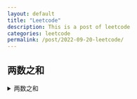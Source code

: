 ```yaml
---
layout: default
title: "Leetcode"
description: This is a post of leetcode
categories: leetcode
permalink: /post/2022-09-20-leetcode/
---
```


## 两数之和

<details><summary>两数之和</summary>
<pre><code>
class Solution {
public:
    vector<int> twoSum(vector<int>& nums, int target) {
        int n = nums.size();
        for (int i = 0; i < n; ++i){
            for (int j = 0; j < n; ++j){
                if (nums[i] + nums[j] == target){
                    return {i, j};
                }
            }
        }
        return {};
    }
};
</code></pre>
<details>


## 回文数

回文数

<details><summary>题目描述</summary>

<pre><code>
给你一个整数 x ，如果 x 是一个回文整数，返回`true`；否则，返回`false`。

回文数是指正序（从左向右）和倒序（从右向左）读都是一样的整数。

示例1：
```
输入：x = 121
输出：true
```

示例2：
```
输入：x = -121
输出：false
解释：从左向右读, 为 -121 。 从右向左读, 为 121- 。因此它不是一个回文数。
```

示例 3：
```
输入：x = 10
输出：false
解释：从右向左读, 为 01 。因此它不是一个回文数。
```

提示：
```
-231 <= x <= 231 - 1
```
</code></pre>

</details>

回文数题解

<details><summary>回文数题解</summary>

<pre><code>
class Solution {
public:
    bool isPalindrome(int x) {
        if ( x < 0 || ( x % 10 == 0 && x != 0))
        {
            return false;
        }
        int ans = 0;
        int old = x;
        while (x > ans)
        {
            ans = ans * 10 + x % 10;
            x /= 10;
        }
        return x == ans || x == ans / 10;
    }
};
</code></pre>

</details>



## Contact me
- Blog -> [https://shijiang.tk](https://shijiang.tk)
- Email -> <ssj1595329871@qq.com>
- Github -> [sunshijiang@Github](https://github.com/sunshijiang)


